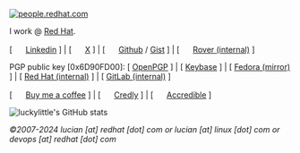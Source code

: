 [![people.redhat.com](https://people.redhat.com/lmaly/img/redhat_logo.jpg)](https://people.redhat.com/lmaly)

I work @ [Red Hat](https://redhat.com).

[ <img src="http://static.licdn.com/scds/common/u/images/logos/favicons/v1/16x16/favicon.ico" width="16" height="16"> <a href="https://www.linkedin.com/in/lucianmaly1981/">Linkedin</a> ] |
[ <img src="https://abs.twimg.com/favicons/twitter.3.ico" width="16" height="16"> <a href="https://x.com/LucianMaly">X</a> ] |
[ <img src="https://github.githubassets.com/favicon.ico" width="16" height="16"> <a href="https://github.com/luckylittle">Github</a> / <a href="https://gist.github.com/luckylittle">Gist</a> ] |
[ <img src="https://rover.redhat.com/people/favicon.ico" width="16" height="16"> <a href="https://rover.redhat.com/people/profile/lmaly">Rover (internal)</a> ]

PGP public key [0x6D90FD00]: [ [OpenPGP](https://keys.openpgp.org/search?q=lucian@redhat.com) ] | [ [Keybase](https://keybase.io/lmaly/pgp_keys.asc) ] | [ [Fedora (mirror)](https://keys.fedoraproject.org/pks/lookup?search=0x6D90FD00) ] | [ [Red Hat (internal)](http://file.syd.redhat.com/~lmaly/) ] | [ [GitLab (internal)](https://gitlab.consulting.redhat.com/lmaly.gpg) ]

[ <img src="https://www.buymeacoffee.com/assets/img/bmc-meta-new/new/favicon-16x16.png" width="16" height="16"> <a href="https://www.buymeacoffee.com/luckylittle">Buy me a coffee</a> ] |
[ <img src="https://info.credly.com/hubfs/Credly_orange-favicon-2.png" width="16" height="16"> <a href=https://www.credly.com/users/lucian-maly/badges>Credly</a> ] |
[ <img src="https://credential.accredible.com/assets/themes/credential.accredible.com/images/favicon.ico" width="16" height="16"> <a href=https://credential.accredible.com/profile/lucianmaly/wallet>Accredible</a> ]

![luckylittle's GitHub stats](http://github-readme-streak-stats.herokuapp.com/?user=luckylittle&theme=dark&hide_border=false)


_©2007-2024 lucian [at] redhat [dot] com or lucian [at] linux [dot] com or devops [at] redhat [dot] com_

<!--
**luckylittle/luckylittle** is a ✨ _special_ ✨ repository because its `README.md` (this file) appears on your GitHub profile.

Here are some ideas to get you started:

- 🔭 I’m currently working on ...
- 🌱 I’m currently learning ...
- 👯 I’m looking to collaborate on ...
- 🤔 I’m looking for help with ...
- 💬 Ask me about ...
- 📫 How to reach me: ...
- 😄 Pronouns: ...
- ⚡ Fun fact: ...
-->
